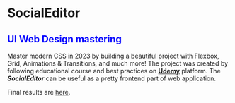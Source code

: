 # SocialEditor

## <font color='blue'>UI Web Design mastering</font>

Master modern CSS in 2023 by building a beautiful project with Flexbox, Grid, Animations & Transitions, and much more! 
The project was created by following educational course and best practices on **[Udemy](https://www.udemy.com/)** platform. 
The ***SocialEditor*** can be useful as a pretty frontend part of web application.


Final results are [here](https://nazar-pichak.github.io/SocialEditor/). 
